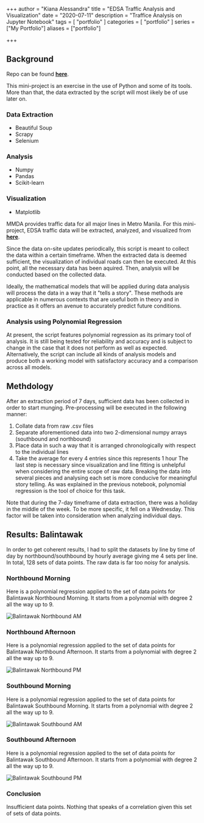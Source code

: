 +++
author = "Kiana Alessandra"
title = "EDSA Traffic Analysis and Visualization"
date = "2020-07-11"
description = "Traffice Analysis on Jupyter Notebook"
tags = [
    "portfolio"
]
categories = [
    "portfolio"
]
series = ["My Portfolio"]
aliases = ["portfolio"]

+++
## Background

Repo can be found **[here](https://github.com/K-Winkles/EDSA-Traffic-Analysis-and-Visualization)**.

This mini-project is an exercise in the use of Python and some of its tools. More than that, the data extracted by the script will most iikely be of use later on.

### Data Extraction
  * Beautiful Soup
  * Scrapy
  * Selenium 
### Analysis
  * Numpy
  * Pandas
  * Scikit-learn
### Visualization
  * Matplotlib

MMDA provides traffic data for all major lines in Metro Manila. For this mini-project, EDSA traffic data will be extracted, analyzed, and visualized from **[here](http://mmdatraffic.interaksyon.com/line-view-edsa.php)**. 

Since the data on-site updates periodically, this script is meant to collect the data within a certain timeframe. When the extracted data is deemed sufficient, the visualization of individual roads can then be executed. At this point, all the necessary data has been aquired. Then, analysis will be conducted based on the collected data.

Ideally, the mathematical models that will be applied during data analysis will process the data in a way that it "tells a story". These methods are applicable in numerous contexts that are useful both in theory and in practice as it offers an avenue to accurately predict future conditions. 

### Analysis using Polynomial Regression
At present, the script features polynomial regression as its primary tool of analysis. It is still being tested for reliability and accuracy and is subject to change in the case that it does not perform as well as expected. Alternatively, the script can include all kinds of analysis models and produce both a working model with satisfactory accuracy and a comparison across all models.

## Methdology

After an extraction period of 7 days, sufficient data has been collected in order to start munging. Pre-processing will be executed in the following manner:
1. Collate data from raw .csv files
2. Separate aforementioned data into two 2-dimensional numpy arrays (southbound and northbound)
3. Place data in such a way that it is arranged chronologically with respect to the individual lines
4. Take the average for every 4 entries since this represents 1 hour 
The last step is necessary since visualization and line fitting is unhelpful when considering the entire scope of raw data. Breaking the data into several pieces and analysing each set is more conducive for meaningful story telling. As was explained in the previous notebook, polynomial regression is the tool of choice for this task. 

Note that during the 7-day timeframe of data extraction, there was a holiday in the middle of the week. To be more specific, it fell on a Wednesday. This factor will be taken into consideration when analyzing individual days. 

## Results: Balintawak

In order to get coherent results, I had to split the datasets by line by time of day by northbound/southbound by hourly average giving me 4 sets per line. In total, 128 sets of data points. The raw data is far too noisy for analysis.

### Northbound Morning

Here is a polynomial regression applied to the set of data points for Balintawak Northbound Morning. It starts from a polynomial with degree 2 all the way up to 9.

![Balintawak Northbound AM](/BalintawakNorthboundAM.png)

### Northbound Afternoon

Here is a polynomial regression applied to the set of data points for Balintawak Northbound Afternoon. It starts from a polynomial with degree 2 all the way up to 9.

![Balintawak Northbound PM](/BalintawakNorthboundPM.png)

### Southbound Morning

Here is a polynomial regression applied to the set of data points for Balintawak Southbound Morning. It starts from a polynomial with degree 2 all the way up to 9.

![Balintawak Southbound AM](/BalintawakSouthboundAM.png)

### Southbound Afternoon

Here is a polynomial regression applied to the set of data points for Balintawak Southbound Afternoon. It starts from a polynomial with degree 2 all the way up to 9.

![Balintawak Southbound PM](/BalintawakSouthboundPM.png)

### Conclusion

Insufficient data points. Nothing that speaks of a correlation given this set of sets of data points.
